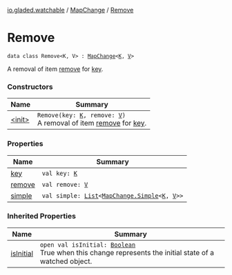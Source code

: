 [io.gladed.watchable](../../index.md) / [MapChange](../index.md) / [Remove](./index.md)

# Remove

`data class Remove<K, V> : `[`MapChange`](../index.md)`<`[`K`](index.md#K)`, `[`V`](index.md#V)`>`

A removal of item [remove](remove.md) for [key](key.md).

### Constructors

| Name | Summary |
|---|---|
| [&lt;init&gt;](-init-.md) | `Remove(key: `[`K`](index.md#K)`, remove: `[`V`](index.md#V)`)`<br>A removal of item [remove](remove.md) for [key](key.md). |

### Properties

| Name | Summary |
|---|---|
| [key](key.md) | `val key: `[`K`](index.md#K) |
| [remove](remove.md) | `val remove: `[`V`](index.md#V) |
| [simple](simple.md) | `val simple: `[`List`](https://kotlinlang.org/api/latest/jvm/stdlib/kotlin.collections/-list/index.html)`<`[`MapChange.Simple`](../-simple/index.md)`<`[`K`](index.md#K)`, `[`V`](index.md#V)`>>` |

### Inherited Properties

| Name | Summary |
|---|---|
| [isInitial](../is-initial.md) | `open val isInitial: `[`Boolean`](https://kotlinlang.org/api/latest/jvm/stdlib/kotlin/-boolean/index.html)<br>True when this change represents the initial state of a watched object. |
